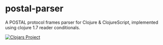 # postal-parser #

A POSTAL protocol frames parser for Clojure & ClojureScript, implemented using
clojure 1.7 reader conditionals.

[![Clojars Project](http://clojars.org/funcool/postal-parser/latest-version.svg)](http://clojars.org/funcool/postal-parser)
